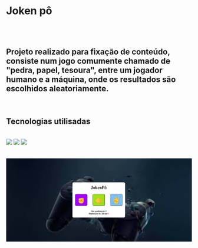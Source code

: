 <h1>Joken pô</h1>
<br>
<br>
<h2>Projeto realizado  para fixação de conteúdo, consiste num jogo comumente chamado de "pedra, papel, tesoura", entre um jogador humano e a máquina, onde os resultados são escolhidos aleatoriamente. </h2>
<br>
<h2>Tecnologias utilisadas</h2>
<br>
<img src="https://img.shields.io/badge/HTML5-E34F26?style=for-the-badge&logo=html5&logoColor=white">
<img src="https://img.shields.io/badge/CSS3-1572B6?style=for-the-badge&logo=css3&logoColor=white">
<img src="https://img.shields.io/badge/JavaScript-F7DF1E?style=for-the-badge&logo=javascript&logoColor=black">
<br>
<br>
<br>
<img src="https://github.com/Morais82/JokenP-/blob/main/assets/Captura%20de%20tela%202025-02-27%20192333.png?raw=true">
